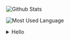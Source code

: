 ![Github Stats](https://github-readme-stats.vercel.app/api?username=GeeKidult&show_icons=true&theme=radical)

![Most Used Language](https://github-readme-stats.vercel.app/api/top-langs/?username=GeeKidult)

<details>
 <summary>Hello</summary>
 ...World...
</details>
